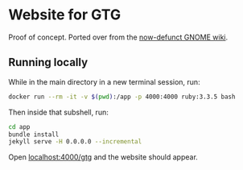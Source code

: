 # Website for GTG

Proof of concept.
Ported over from the [now-defunct GNOME wiki](https://wiki.gnome.org/Apps/GTG).

## Running locally

While in the main directory in a new terminal session, run:

```sh
docker run --rm -it -v $(pwd):/app -p 4000:4000 ruby:3.3.5 bash
```

Then inside that subshell, run:

```sh
cd app
bundle install
jekyll serve -H 0.0.0.0 --incremental
```

Open [localhost:4000/gtg](http://localhost:4000/) and the website should appear.

